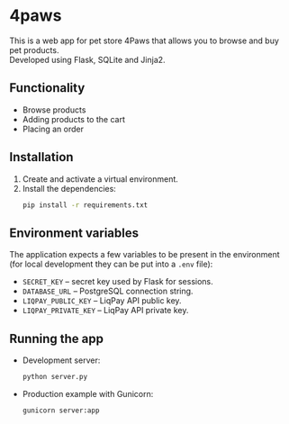 # 4paws 

This is a web app for pet store 4Paws that allows you to browse and buy pet products.  
Developed using Flask, SQLite and Jinja2.

## Functionality
- Browse products
- Adding products to the cart
- Placing an order

## Installation
1. Create and activate a virtual environment.
2. Install the dependencies:
   ```bash
   pip install -r requirements.txt
   ```

## Environment variables
The application expects a few variables to be present in the environment (for
local development they can be put into a `.env` file):

- `SECRET_KEY` – secret key used by Flask for sessions.
- `DATABASE_URL` – PostgreSQL connection string.
- `LIQPAY_PUBLIC_KEY` – LiqPay API public key.
- `LIQPAY_PRIVATE_KEY` – LiqPay API private key.

## Running the app
- Development server:
  ```bash
  python server.py
  ```
- Production example with Gunicorn:
  ```bash
  gunicorn server:app
  ```

